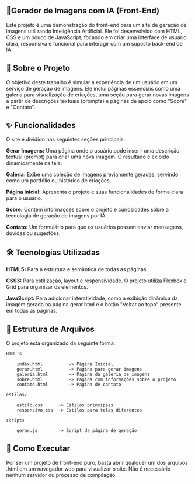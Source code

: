 ## 📸Gerador de Imagens com IA (Front-End) 

Este projeto é uma demonstração do front-end para um site de geração de imagens utilizando Inteligência Artificial. Ele foi desenvolvido com HTML, CSS e um pouco de JavaScript, focando em criar uma interface de usuário clara, responsiva e funcional para interagir com um suposto back-end de IA.

## 📖 Sobre o Projeto

O objetivo deste trabalho é simular a experiência de um usuário em um serviço de geração de imagens. Ele inclui páginas essenciais como uma galeria para visualização de criações, uma seção para gerar novas imagens a partir de descrições textuais (prompts) e páginas de apoio como "Sobre" e "Contato".

## ✨ Funcionalidades
O site é dividido nas seguintes seções principais:

**Gerar Imagens:** Uma página onde o usuário pode inserir uma descrição textual (prompt) para criar uma nova imagem. O resultado é exibido dinamicamente na tela.

**Galeria:** Exibe uma coleção de imagens previamente geradas, servindo como um portfólio ou histórico de criações.

**Página Inicial:** Apresenta o projeto e suas funcionalidades de forma clara para o usuário.

**Sobre:** Contém informações sobre o projeto e curiosidades sobre a tecnologia de geração de imagens por IA.

**Contato:** Um formulário para que os usuários possam enviar mensagens, dúvidas ou sugestões.

## 🛠️ Tecnologias Utilizadas

**HTML5:** Para a estrutura e semântica de todas as páginas.

**CSS3:** Para estilização, layout e responsividade. O projeto utiliza Flexbox e Grid para organizar os elementos.

**JavaScript:** Para adicionar interatividade, como a exibição dinâmica da imagem gerada na página gerar.html e o botão "Voltar ao topo" presente em todas as páginas.

## 📂 Estrutura de Arquivos
O projeto está organizado da seguinte forma:

    HTML's
    
        index.html          -> Página Inicial
        gerar.html          -> Página para gerar imagens
        galeria.html        -> Página da galeria de imagens
        sobre.html          -> Página com informações sobre o projeto
        contato.html        -> Página de contato

    estilos/

        estilo.css      -> Estilos principais
        responsivo.css  -> Estilos para telas diferentes

    scripts

        gerar.js        -> Script da página de geração

## 🚀 Como Executar

Por ser um projeto de front-end puro, basta abrir qualquer um dos arquivos .html em um navegador web para visualizar o site. Não é necessário nenhum servidor ou processo de compilação.
